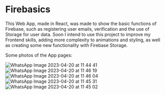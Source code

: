 # Firebasics

This Web App, made in React, was made to show the basic functions of Firebase, such as registering user emails, verification and the use of Storage for user data.
Soon I intend to use this project to improve my Frontend skills, adding more complexity to animations and styling, as well as creating some new functionality with Firebase Storage.

Some photos of the App pages:

![WhatsApp Image 2023-04-20 at 11 44 41](https://user-images.githubusercontent.com/80663597/233403972-9cb5c533-d15a-49df-8c19-c5bdc899ead0.jpeg)
![WhatsApp Image 2023-04-20 at 11 46 19](https://user-images.githubusercontent.com/80663597/233403908-1b705a43-87a0-446e-a656-2a375ef6f2a8.jpeg)
![WhatsApp Image 2023-04-20 at 11 46 04](https://user-images.githubusercontent.com/80663597/233403918-3e2d5cd3-d39a-4e78-8fa8-1f2380a99c44.jpeg)
![WhatsApp Image 2023-04-20 at 11 45 31](https://user-images.githubusercontent.com/80663597/233403940-d6c88de7-be2a-4c37-9815-261a4e529bd7.jpeg)
![WhatsApp Image 2023-04-20 at 11 45 02](https://user-images.githubusercontent.com/80663597/233403947-418b615e-42c4-4bc0-93a0-2e7d5ac7ccd1.jpeg)
